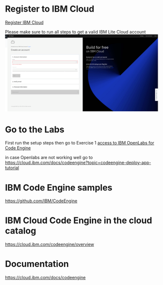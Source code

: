 
# Register to IBM Cloud 

[Register IBM Cloud](https://ibm.biz/Bdfxxf )

Please make sure to run all steps to get a valid IBM Lite Cloud account 
![](README_IMAGES/Register.png)

# Go to the Labs 
First run the setup steps then go to Exercise 1 
[access to IBM OpenLabs for Code Engine]( https://developer.ibm.com/openlabs/fs2021-codeengine)

in case Openlabs are not working well go to https://cloud.ibm.com/docs/codeengine?topic=codeengine-deploy-app-tutorial

# IBM Code Engine samples 
https://github.com/IBM/CodeEngine

# IBM Cloud Code Engine in the cloud catalog 
https://cloud.ibm.com/codeengine/overview

# Documentation 
https://cloud.ibm.com/docs/codeengine


